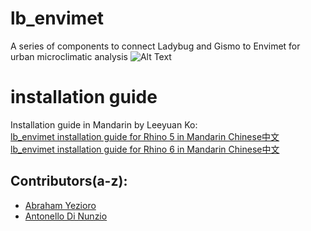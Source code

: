 # lb_envimet
A series of components to connect Ladybug and Gismo to Envimet for urban microclimatic analysis
![Alt Text](http://api.ning.com/files/*ix1zXEQDKMs6oOAal16GezqhCFSzFYHhsCcs81ecdCE7Y3aniPW3Vjr-6slZ7avsKMF*22-o5JqX0qmWBEwnzXMUxgkdIt8/Ladybug_ENVIMet_grid.png)
# installation guide
Installation guide in Mandarin by Leeyuan Ko: <br>
[lb_envimet installation guide for Rhino 5 in Mandarin Chinese中文](https://docs.google.com/presentation/d/e/2PACX-1vRUKG5A4h9vc0r1_U42Rz7R_MQmVBoHeSYARRkyU1HvGvf21x8_KZvpe7jBDiXfhKUw0SqjObS9t5xt/pub?start=false&loop=false&delayms=3000)<br>
[lb_envimet installation guide for Rhino 6 in Mandarin Chinese中文](https://docs.google.com/presentation/d/e/2PACX-1vSSkx01gs4MBBlyvhztLrcSxT7Ar8re4LVB9u8jH2K1hgu2EKKLvnflQMgLcNVmlf3w9MDlUddYqa7w/pub?start=false&loop=false&delayms=3000)
## Contributors(a-z):
* [Abraham Yezioro](https://github.com/ayezioro)
* [Antonello Di Nunzio](https://github.com/AntonelloDN)
